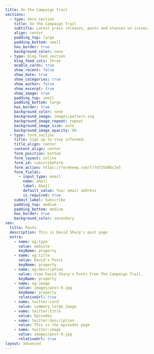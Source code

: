 ```yaml
---
title: On the Campaign Trail
sections:
  - type: hero_section
    title: On the Campaign Trail
    subtitle: Latest press releases, posts and stances on issues.
    align: center
    padding_top: large
    padding_bottom: small
    has_border: true
    background_color: none
  - type: blog_feed_section
    blog_feed_cols: three
    enable_cards: true
    show_recent: false
    show_date: true
    show_categories: true
    show_author: false
    show_excerpt: true
    show_image: true
    padding_top: small
    padding_bottom: large
    has_border: true
    background_color: none
    background_image: images/pattern.svg
    background_image_repeat: repeat
    background_image_size: auto
    background_image_opacity: 98
  - type: form_section
    title: Sign up to stay informed.
    title_align: center
    content_align: center
    form_position: bottom
    form_layout: inline
    form_id: subscribeForm
    form_action: https://formkeep.com/f/7d735d06c1e5
    form_fields:
      - input_type: email
        name: email
        label: Email
        default_value: Your email address
        is_required: true
    submit_label: Subscribe
    padding_top: medium
    padding_bottom: medium
    has_border: true
    background_color: secondary
seo:
  title: Posts
  description: This is David Sharp's post page
  extra:
    - name: og:type
      value: website
      keyName: property
    - name: og:title
      value: David's Posts
      keyName: property
    - name: og:description
      value: View David Sharp's Posts From The Campaign Trail.
      keyName: property
    - name: og:image
      value: images/post-9.jpg
      keyName: property
      relativeUrl: true
    - name: twitter:card
      value: summary_large_image
    - name: twitter:title
      value: Episodes
    - name: twitter:description
      value: This is the episodes page
    - name: twitter:image
      value: images/post-9.jpg
      relativeUrl: true
layout: advanced
---
```

